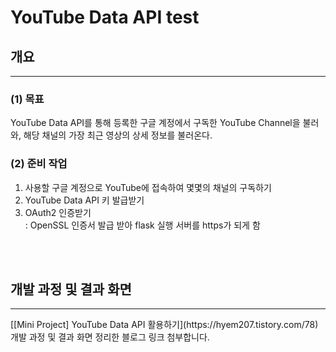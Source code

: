 # YouTube Data API test
## 개요
<hr>

### (1) 목표 
YouTube Data API를 통해 등록한 구글 계정에서 구독한 YouTube Channel을 불러와, 해당 채널의 가장 최근 영상의 상세 정보를 불러온다.    

### (2) 준비 작업
1. 사용할 구글 계정으로 YouTube에 접속하여 몇몇의 채널의 구독하기    
2. YouTube Data API 키 발급받기  
3.  OAuth2 인증받기   
: OpenSSL 인증서 발급 받아 flask 실행 서버를 https가 되게 함


<br><br>



## 개발 과정 및 결과 화면 
<hr>
[[Mini Project] YouTube Data API 활용하기](https://hyem207.tistory.com/78)
개발 과정 및 결과 화면 정리한 블로그 링크 첨부합니다.
